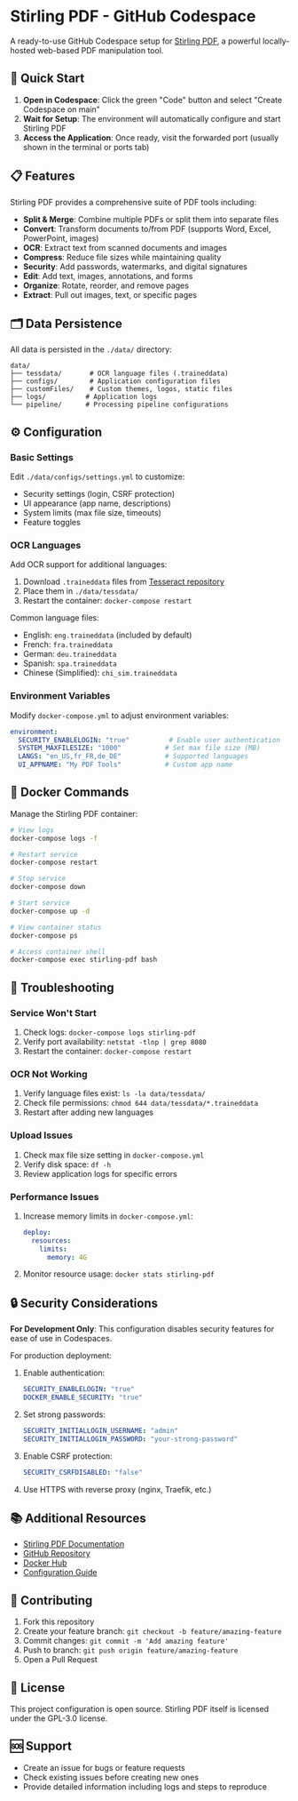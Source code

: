 # Stirling PDF - GitHub Codespace

A ready-to-use GitHub Codespace setup for [Stirling PDF](https://github.com/Stirling-Tools/Stirling-PDF), a powerful locally-hosted web-based PDF manipulation tool.

## 🚀 Quick Start

1. **Open in Codespace**: Click the green "Code" button and select "Create Codespace on main"
2. **Wait for Setup**: The environment will automatically configure and start Stirling PDF
3. **Access the Application**: Once ready, visit the forwarded port (usually shown in the terminal or ports tab)

## 📋 Features

Stirling PDF provides a comprehensive suite of PDF tools including:

- **Split & Merge**: Combine multiple PDFs or split them into separate files
- **Convert**: Transform documents to/from PDF (supports Word, Excel, PowerPoint, images)
- **OCR**: Extract text from scanned documents and images
- **Compress**: Reduce file sizes while maintaining quality  
- **Security**: Add passwords, watermarks, and digital signatures
- **Edit**: Add text, images, annotations, and forms
- **Organize**: Rotate, reorder, and remove pages
- **Extract**: Pull out images, text, or specific pages

## 🗂️ Data Persistence

All data is persisted in the `./data/` directory:

```
data/
├── tessdata/       # OCR language files (.traineddata)
├── configs/        # Application configuration files  
├── customFiles/    # Custom themes, logos, static files
├── logs/          # Application logs
└── pipeline/      # Processing pipeline configurations
```

## ⚙️ Configuration

### Basic Settings

Edit `./data/configs/settings.yml` to customize:

- Security settings (login, CSRF protection)
- UI appearance (app name, descriptions)
- System limits (max file size, timeouts)
- Feature toggles

### OCR Languages

Add OCR support for additional languages:

1. Download `.traineddata` files from [Tesseract repository](https://github.com/tesseract-ocr/tessdata)
2. Place them in `./data/tessdata/`
3. Restart the container: `docker-compose restart`

Common language files:
- English: `eng.traineddata` (included by default)
- French: `fra.traineddata`
- German: `deu.traineddata`  
- Spanish: `spa.traineddata`
- Chinese (Simplified): `chi_sim.traineddata`

### Environment Variables

Modify `docker-compose.yml` to adjust environment variables:

```yaml
environment:
  SECURITY_ENABLELOGIN: "true"          # Enable user authentication
  SYSTEM_MAXFILESIZE: "1000"           # Set max file size (MB)
  LANGS: "en_US,fr_FR,de_DE"           # Supported languages
  UI_APPNAME: "My PDF Tools"           # Custom app name
```

## 🐳 Docker Commands

Manage the Stirling PDF container:

```bash
# View logs
docker-compose logs -f

# Restart service  
docker-compose restart

# Stop service
docker-compose down

# Start service
docker-compose up -d

# View container status
docker-compose ps

# Access container shell
docker-compose exec stirling-pdf bash
```

## 🔧 Troubleshooting

### Service Won't Start

1. Check logs: `docker-compose logs stirling-pdf`
2. Verify port availability: `netstat -tlnp | grep 8080`
3. Restart the container: `docker-compose restart`

### OCR Not Working

1. Verify language files exist: `ls -la data/tessdata/`
2. Check file permissions: `chmod 644 data/tessdata/*.traineddata`
3. Restart after adding new languages

### Upload Issues

1. Check max file size setting in `docker-compose.yml`
2. Verify disk space: `df -h`
3. Review application logs for specific errors

### Performance Issues

1. Increase memory limits in `docker-compose.yml`:
   ```yaml
   deploy:
     resources:
       limits:
         memory: 4G
   ```
2. Monitor resource usage: `docker stats stirling-pdf`

## 🔒 Security Considerations

**For Development Only**: This configuration disables security features for ease of use in Codespaces.

For production deployment:

1. Enable authentication:
   ```yaml
   SECURITY_ENABLELOGIN: "true"
   DOCKER_ENABLE_SECURITY: "true"
   ```

2. Set strong passwords:
   ```yaml
   SECURITY_INITIALLOGIN_USERNAME: "admin"
   SECURITY_INITIALLOGIN_PASSWORD: "your-strong-password"
   ```

3. Enable CSRF protection:
   ```yaml
   SECURITY_CSRFDISABLED: "false"
   ```

4. Use HTTPS with reverse proxy (nginx, Traefik, etc.)

## 📚 Additional Resources

- [Stirling PDF Documentation](https://docs.stirlingpdf.com/)
- [GitHub Repository](https://github.com/Stirling-Tools/Stirling-PDF)  
- [Docker Hub](https://hub.docker.com/r/stirlingtools/stirling-pdf)
- [Configuration Guide](https://docs.stirlingpdf.com/Advanced%20Configuration/How%20to%20add%20configurations/)

## 🤝 Contributing

1. Fork this repository
2. Create your feature branch: `git checkout -b feature/amazing-feature`
3. Commit changes: `git commit -m 'Add amazing feature'`
4. Push to branch: `git push origin feature/amazing-feature`
5. Open a Pull Request

## 📄 License

This project configuration is open source. Stirling PDF itself is licensed under the GPL-3.0 license.

## 🆘 Support

- Create an issue for bugs or feature requests
- Check existing issues before creating new ones
- Provide detailed information including logs and steps to reproduce